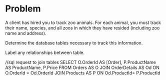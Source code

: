 # Problem

A client has hired you to track zoo animals.
For each animal, you must track their name, species, and all zoos in which they have resided (including zoo name and address).

Determine the database tables necessary to track this information.

Label any relationships between table.

//sql request to join tables
SELECT O.OrderId AS [Order], P.ProductName AS ProductName, P.Price FROM Orders AS O
JOIN OrderDetails AS Od
ON O.OrderId = Od.OrderId
JOIN Products AS P
ON Od.ProductId= P.ProductId
